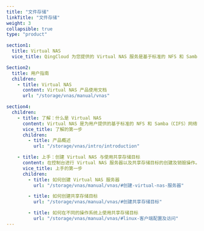 ```yaml
---
title: "文件存储"
linkTitle: "文件存储"
weight: 3
collapsible: true
type: "product"

section1:
  title: Virtual NAS
  vice_title: QingCloud 为您提供的 Virtual NAS 服务是基于标准的 NFS 和 Samba（CIFS）网络协议实现的数据传输，通过创建一个 NAS 服务器，您可以在多个主机客户端以及不同的操作系统间进行数据共享。同时提供权限组和账号配置功能，便于您对主机客户端进行访问控制和管理配置。

Section2:
  title: 用户指南
  children:
    - title: Virtual NAS
      content: Virtual NAS 产品使用文档
      url: "/storage/vnas/manual/vnas"

section4:
  children:
    - title: 了解：什么是 Virtual NAS
      content: Virtual NAS 是为用户提供的基于标准的 NFS 和 Samba（CIFS）网络协议实现的 NAS 服务。
      vice_title: 了解的第一步
      children:
        - title: 产品概述
          url: "/storage/vnas/intro/introduction"

    - title: 上手：创建 Virtual NAS 与使用共享存储目标
      content: 在控制台进行 Virtual NAS 服务器以及共享存储目标的创建及销毁操作。
      vice_title: 上手的第一步
      children: 
        - title: 如何创建 Virtual NAS 服务器
          url: "/storage/vnas/manual/vnas/#创建-virtual-nas-服务器"

        - title: 如何创建共享存储目标
          url: "/storage/vnas/manual/vnas/#创建共享存储目标"          

        - title: 如何在不同的操作系统上使用共享存储目标
          url: "/storage/vnas/manual/vnas/#linux-客户端配置及访问"
---
```



<!-- type: "product" 这个参数表明这是一个产品index页面 -->
<!-- section1 为产品index页面 主标题 副标题 video  video_img为视频图片  -->
<!-- section2 为产品index页面 第一个大块的用户文档配置  -->
<!-- section3 为产品index页面 第二个大块的开发者文档配置  -->
<!-- section4 为产品index页面 第三个大块的学习路径配置  -->